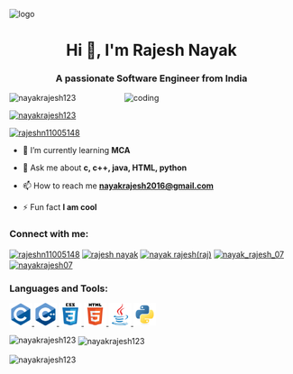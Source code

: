 ![logo](https://qrangers.com/wp-content/uploads/2021/09/Banner-Introduction-to-3D-Animation.png)
<h1 align="center">Hi 👋, I'm Rajesh Nayak</h1>
<h3 align="center">A passionate Software Engineer from India</h3>
<img align = "right" alt = "coding" width = "300" src = "https://camo.githubusercontent.com/c1dcb74cc1c1835b1d716f5051499a2814c683c806b15f04b0eba492863703e9/68747470733a2f2f63646e2e6472696262626c652e636f6d2f75736572732f3733303730332f73637265656e73686f74732f363538313234332f6176656e746f2e676966">

<p align="left"> <img src="https://komarev.com/ghpvc/?username=nayakrajesh123&label=Profile%20views&color=0e75b6&style=flat" alt="nayakrajesh123" /> </p>

<p align="left"> <a href="https://github.com/ryo-ma/github-profile-trophy"><img src="https://github-profile-trophy.vercel.app/?username=nayakrajesh123" alt="nayakrajesh123" /></a> </p>

<p align="left"> <a href="https://twitter.com/rajeshn11005148" target="blank"><img src="https://img.shields.io/twitter/follow/rajeshn11005148?logo=twitter&style=for-the-badge" alt="rajeshn11005148" /></a> </p>

- 🌱 I’m currently learning **MCA**

- 💬 Ask me about **c, c++, java, HTML, python**

- 📫 How to reach me **nayakrajesh2016@gmail.com**

- ⚡ Fun fact **I am cool**

<h3 align="left">Connect with me:</h3>
<p align="left">
<a href="https://twitter.com/rajeshn11005148" target="blank"><img align="center" src="https://raw.githubusercontent.com/rahuldkjain/github-profile-readme-generator/master/src/images/icons/Social/twitter.svg" alt="rajeshn11005148" height="30" width="40" /></a>
<a href="https://linkedin.com/in/rajesh nayak" target="blank"><img align="center" src="https://raw.githubusercontent.com/rahuldkjain/github-profile-readme-generator/master/src/images/icons/Social/linked-in-alt.svg" alt="rajesh nayak" height="30" width="40" /></a>
<a href="https://fb.com/nayak rajesh(raj)" target="blank"><img align="center" src="https://raw.githubusercontent.com/rahuldkjain/github-profile-readme-generator/master/src/images/icons/Social/facebook.svg" alt="nayak rajesh(raj)" height="30" width="40" /></a>
<a href="https://instagram.com/nayak_rajesh_07" target="blank"><img align="center" src="https://raw.githubusercontent.com/rahuldkjain/github-profile-readme-generator/master/src/images/icons/Social/instagram.svg" alt="nayak_rajesh_07" height="30" width="40" /></a>
<a href="https://www.youtube.com/c/nayakrajesh07" target="blank"><img align="center" src="https://raw.githubusercontent.com/rahuldkjain/github-profile-readme-generator/master/src/images/icons/Social/youtube.svg" alt="nayakrajesh07" height="30" width="40" /></a>
</p>

<h3 align="left">Languages and Tools:</h3>
<p align="left"> <a href="https://www.cprogramming.com/" target="_blank" rel="noreferrer"> <img src="https://raw.githubusercontent.com/devicons/devicon/master/icons/c/c-original.svg" alt="c" width="40" height="40"/> </a> <a href="https://www.w3schools.com/cpp/" target="_blank" rel="noreferrer"> <img src="https://raw.githubusercontent.com/devicons/devicon/master/icons/cplusplus/cplusplus-original.svg" alt="cplusplus" width="40" height="40"/> </a> <a href="https://www.w3schools.com/css/" target="_blank" rel="noreferrer"> <img src="https://raw.githubusercontent.com/devicons/devicon/master/icons/css3/css3-original-wordmark.svg" alt="css3" width="40" height="40"/> </a> <a href="https://www.w3.org/html/" target="_blank" rel="noreferrer"> <img src="https://raw.githubusercontent.com/devicons/devicon/master/icons/html5/html5-original-wordmark.svg" alt="html5" width="40" height="40"/> </a> <a href="https://www.java.com" target="_blank" rel="noreferrer"> <img src="https://raw.githubusercontent.com/devicons/devicon/master/icons/java/java-original.svg" alt="java" width="40" height="40"/> </a> <a href="https://www.python.org" target="_blank" rel="noreferrer"> <img src="https://raw.githubusercontent.com/devicons/devicon/master/icons/python/python-original.svg" alt="python" width="40" height="40"/> </a> </p>

<p><img align="left" src="https://github-readme-stats.vercel.app/api/top-langs?username=nayakrajesh123&show_icons=true&locale=en&layout=compact" alt="nayakrajesh123" /></p>

<p>&nbsp;<img align="center" src="https://github-readme-stats.vercel.app/api?username=nayakrajesh123&show_icons=true&locale=en" alt="nayakrajesh123" /></p>

<p><img align="center" src="https://github-readme-streak-stats.herokuapp.com/?user=nayakrajesh123&" alt="nayakrajesh123" /></p>


